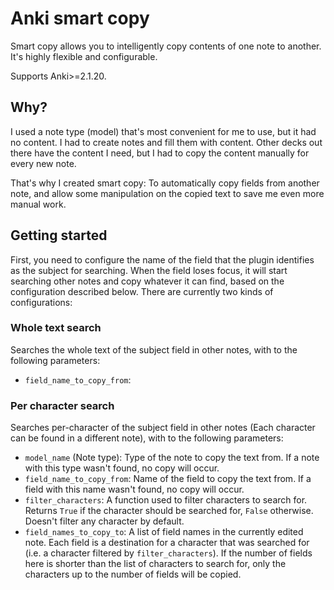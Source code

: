 # Anki smart copy

Smart copy allows you to intelligently copy contents of one note to another. It's highly flexible and configurable.

Supports Anki>=2.1.20.

## Why?

I used a note type (model) that's most convenient for me to use, but it had no content. I had to create notes and fill them with content. Other decks out there have the content I need, but I had to copy the content manually for every new note.

That's why I created smart copy: To automatically copy fields from another note, and allow some manipulation on the copied text to save me even more manual work.

## Getting started

First, you need to configure the name of the field that the plugin identifies as the subject for searching. When the field loses focus, it will start searching other notes and copy whatever it can find, based on the configuration described below. There are currently two kinds of configurations:

### Whole text search

Searches the whole text of the subject field in other notes, with to the following parameters:

- `field_name_to_copy_from`:

### Per character search

Searches per-character of the subject field in other notes (Each character can be found in a different note), with to the following parameters:

- `model_name` (Note type): Type of the note to copy the text from. If a note with this type wasn't found, no copy will occur.
- `field_name_to_copy_from`: Name of the field to copy the text from. If a field with this name wasn't found, no copy will occur.
- `filter_characters`: A function used to filter characters to search for. Returns `True` if the character should be searched for, `False` otherwise. Doesn't filter any character by default.
- `field_names_to_copy_to`: A list of field names in the currently edited note. Each field is a destination for a character that was searched for (i.e. a character filtered by `filter_characters`). If the number of fields here is shorter than the list of characters to search for, only the characters up to the number of fields will be copied.
